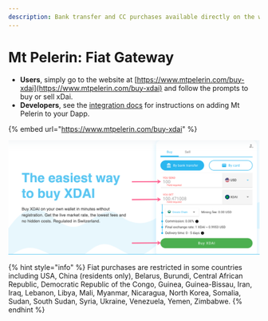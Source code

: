 ```yaml
---
description: Bank transfer and CC purchases available directly on the website with no KYC
---
```


# Mt Pelerin: Fiat Gateway

* **Users**, simply go to the website at [https://www.mtpelerin.com/buy-xdai](https://www.mtpelerin.com/buy-xdai) and follow the prompts to buy or sell xDai.
* **Developers**, see the [integration docs](https://developers.mtpelerin.com/) for instructions on adding Mt Pelerin to your Dapp.

{% embed url="https://www.mtpelerin.com/buy-xdai" %}

![](../../../.gitbook/assets/mt-pelerin-1.png)

{% hint style="info" %}
Fiat purchases are restricted in some countries including USA, China (residents only), Belarus, Burundi, Central African Republic, Democratic Republic of the Congo, Guinea, Guinea-Bissau, Iran, Iraq, Lebanon, Libya, Mali, Myanmar, Nicaragua, North Korea, Somalia, Sudan, South Sudan, Syria, Ukraine, Venezuela, Yemen, Zimbabwe.
{% endhint %}

